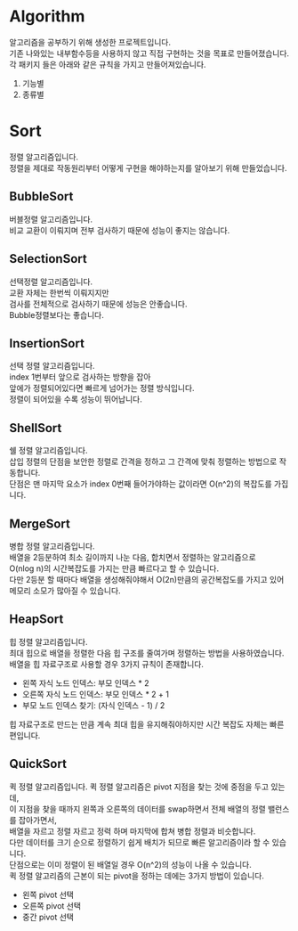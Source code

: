 # Algorithm
알고리즘을 공부하기 위해 생성한 프로젝트입니다.   
기존 나와있는 내부함수등을 사용하지 않고 직접 구현하는 것을 목표로 만들어졌습니다.  
각 패키지 들은 아래와 같은 규칙을 가지고 만들어져있습니다.  
1. 기능별
2. 종류별  

# Sort
정렬 알고리즘입니다.  
정렬을 제대로 작동원리부터 어떻게 구현을 해야하는지를 알아보기 위해 만들었습니다.  


## BubbleSort
버블정렬 알고리즘입니다.  
비교 교환이 이뤄지며 전부 검사하기 때문에 성능이 좋지는 않습니다.  

## SelectionSort
선택정렬 알고리즘입니다.  
교환 자체는 한번씩 이뤄지지만  
검사를 전체적으로 검사하기 때문에 성능은 안좋습니다.  
Bubble정렬보다는 좋습니다.

## InsertionSort

선택 정렬 알고리즘입니다.  
index 1번부터 앞으로 검사하는 방향을 잡아  
앞에가 정렬되어있다면 빠르게 넘어가는 정렬 방식입니다.  
정렬이 되어있을 수록 성능이 뛰어납니다.

## ShellSort
쉘 정렬 알고리즘입니다.  
삽입 정렬의 단점을 보안한 정렬로 간격을 정하고 그 간격에 맞춰 정렬하는 방법으로 작동합니다.  
단점은 맨 마지막 요소가 index 0번째 들어가야하는 값이라면 O(n^2)의 복잡도를 가집니다.

## MergeSort
병합 정렬 알고리즘입니다.  
배열을 2등분하여 최소 길이까지 나눈 다음, 합치면서 정렬하는 알고리즘으로  
O(nlog n)의 시간복잡도를 가지는 만큼 빠르다고 할 수 있습니다.  
다만 2등분 할 때마다 배열을 생성해줘야해서 O(2n)만큼의 공간복잡도를 가지고 있어 메모리 소모가 많아질 수 있습니다.

## HeapSort
힙 정렬 알고리즘입니다.  
최대 힙으로 배열을 정렬한 다음 힙 구조를 줄여가며 정렬하는 방법을 사용하였습니다.  
배열을 힙 자료구조로 사용할 경우 3가지 규칙이 존재합니다.  
- 왼쪽 자식 노드 인덱스: 부모 인덱스 * 2
- 오른쪽 자식 노드 인덱스: 부모 인덱스 * 2 + 1
- 부모 노드 인덱스 찾기: (자식 인덱스 - 1) / 2  

힙 자료구조로 만드는 만큼 계속 최대 힙을 유지해줘야하지만 시간 복잡도 자체는 빠른 편입니다.

## QuickSort
퀵 정렬 알고리즘입니다.
퀵 정렬 알고리즘은 pivot 지점을 찾는 것에 중점을 두고 있는데,  
이 지점을 찾을 때까지 왼쪽과 오른쪽의 데이터를 swap하면서 전체 배열의 정렬 밸런스를 잡아가면서,   
배열을 자르고 정렬 자르고 정력 하며 마지막에 합쳐 병합 정렬과 비슷합니다.  
다만 데이터를 크기 순으로 정렬하기 쉽게 배치가 되므로 빠른 알고리즘이라 할 수 있습니다.  
단점으로는 이미 정렬이 된 배열일 경우 O(n^2)의 성능이 나올 수 있습니다.  
퀵 정렬 알고리즘의 근본이 되는 pivot을 정하는 데에는 3가지 방법이 있습니다.
- 왼쪽 pivot 선택
- 오른쪽 pivot 선택
- 중간 pivot 선택
